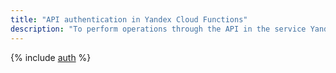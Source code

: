 ```yaml
---
title: "API authentication in Yandex Cloud Functions"
description: "To perform operations through the API in the service Yandex Cloud Logging, you need to get an IAM token for a service, federated or Yandex account."
---
```


{% include [auth](../../_includes/authentication.md) %}
